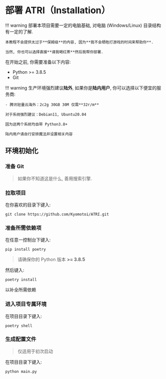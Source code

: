 # 部署 ATRI（Installation）

!!! warning
    部署本项目需要一定的电脑基础, 对电脑 (Windows/Linux) 目录结构有一定的了解.

    本教程不会提供太过于**保姆级**的内容, 因为**我不会牺牲打游戏的时间来帮助你**.

    当然, 你也可以选择直接**请我喝红茶**然后我帮你部署.

在开始之前, 你需要准备以下内容:

- Python >= 3.8.5
- Git

!!! warning
    生产环境强烈建议**陆外**, 如果你是**陆内用户**, 你可以选择以下便宜的服务商:

    - 腾讯轻量云海外：2c2g 30GB 30M 仅需**32r/m**
    
    对于系统强烈建议：Debian11, Ubuntu20.04

    因为这两个系统均自带 Python3.8+

    陆内用户请自行安排魔法并设置相关内容

## 环境初始化

### 准备 Git

> 如果你不知道这是什么, 善用搜索引擎.

### 拉取项目

在你喜欢的目录下键入:
```shell
git clone https://github.com/Kyomotoi/ATRI.git
```

### 准备所需依赖项

在任意一控制台下键入:
```shell
pip install poetry
```
> 请确保你的 Python 版本 **>= 3.8.5**

然后键入:
```shell
poetry install
```
以补全所需依赖

### 进入项目专属环境

在项目目录下键入:
```shell
poetry shell
```

### 生成配置文件

> 仅适用于初次启动

在项目目录下键入:
```shell
python main.py
```
